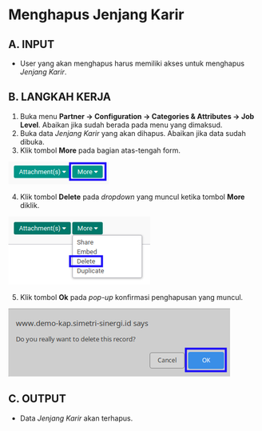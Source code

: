 # Menghapus Jenjang Karir

## A. INPUT

* User yang akan menghapus harus memiliki akses untuk menghapus *Jenjang Karir*.

## B. LANGKAH KERJA

1. Buka menu **Partner -> Configuration -> Categories & Attributes -> Job Level**. Abaikan jika sudah berada pada menu yang dimaksud.
2. Buka data *Jenjang Karir* yang akan dihapus. Abaikan jika data sudah dibuka.
3. Klik tombol **More** pada bagian atas-tengah form.

![](../../../img/jenjang-karir/tombol-more.png)

4. Klik tombol **Delete** pada *dropdown* yang muncul ketika tombol **More** diklik.

![](../../../img/jenjang-karir/tombol-more-delete.png)

5. Klik tombol **Ok** pada *pop-up* konfirmasi penghapusan yang muncul.

![](../../../img/jenjang-karir/popup-konfirmasi-delete.png)

## C. OUTPUT

* Data *Jenjang Karir* akan terhapus.
